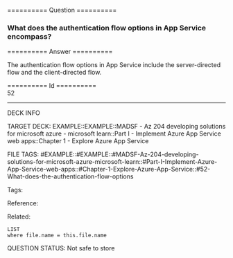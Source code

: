 ========== Question ==========  

### What does the authentication flow options in App Service encompass?  

========== Answer ==========  

The authentication flow options in App Service include the server-directed flow
and the client-directed flow.

========== Id ==========  
52

---

DECK INFO

TARGET DECK: EXAMPLE::EXAMPLE::MADSF - Az 204 developing solutions for microsoft azure - microsoft learn::Part I - Implement Azure App Service web apps::Chapter 1 - Explore Azure App Service

FILE TAGS: #EXAMPLE::#EXAMPLE::#MADSF-Az-204-developing-solutions-for-microsoft-azure-microsoft-learn::#Part-I-Implement-Azure-App-Service-web-apps::#Chapter-1-Explore-Azure-App-Service::#52-What-does-the-authentication-flow-options

Tags:

Reference:

Related:

```dataview
LIST
where file.name = this.file.name
```

QUESTION STATUS: Not safe to store
